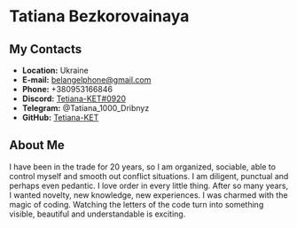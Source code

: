 # Tatiana Bezkorovainaya  

## My Contacts

 * __Location:__ Ukraine
 * __E-mail:__   belangelphone@gmail.com
 * __Phone:__    +380953166846
 * __Discord:__  [Tetiana-KET#0920](https://discord.com/channels/@me)
 * __Telegram:__ @Tatiana_1000_Dribnyz
 * __GitHub:__  [Tetiana-KET](https://github.com/Tetiana-KET)

## About Me

I have been in the trade for 20 years, so I am organized, sociable, able to control myself and smooth out conflict situations. I am diligent, punctual and perhaps even pedantic. I love order in every little thing. After so many years, I wanted novelty, new knowledge, new experiences. I was charmed with the magic of coding. Watching the letters of the code turn into something visible, beautiful and understandable is exciting. 